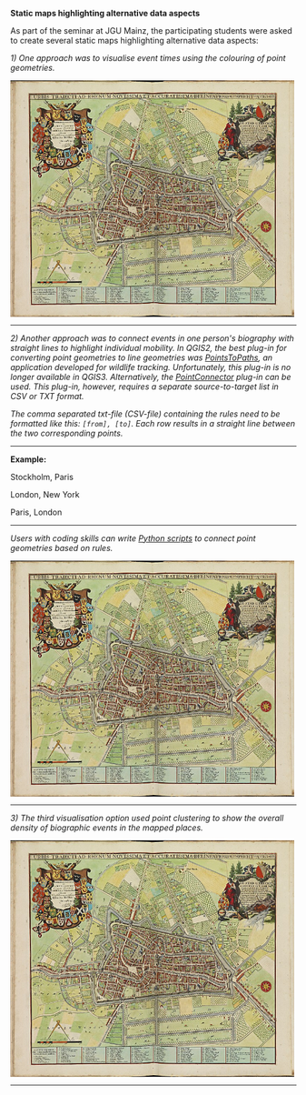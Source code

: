 <hr2><strong>Static maps highlighting alternative data aspects</strong></hr2>

As part of the seminar at JGU Mainz, the participating students were asked to create several static maps highlighting alternative data aspects:

<em>1) One approach was to visualise event times using the colouring of point geometries.</em>

<a href="https://en.wikipedia.org/wiki/Map#/media/File:Atlas_de_Wit_1698-pl044-Utrecht-KB_PPN_145205088.jpg"><img src="./maps/Atlas_de_Wit_Utrecht.jpg" width="500px" align="center"/></a>

<hr>

<p><em>2) Another approach was to connect events in one person's biography with straight lines to highlight individual mobility. In QGIS2, the best plug-in for converting point geometries to line geometries was <a href="https://plugins.qgis.org/plugins/pointstopaths_v02/">PointsToPaths</a>, an application developed for wildlife tracking. Unfortunately, this plug-in is no longer available in QGIS3. Alternatively, the <a href="https://plugins.qgis.org/plugins/PointConnector/">PointConnector</a> plug-in can be used. This plug-in, however, requires a separate source-to-target list in CSV or TXT format.</em></p>
  
<p><em>The comma separated txt-file (CSV-file) containing the rules need to be formatted like this: <code>[from], [to]</code>. Each row results in a straight line between the two corresponding points.</em></p>

<hr>

<strong>Example:</strong>
<p>Stockholm, Paris</p>
<p>London, New York</p>
<p>Paris, London</p>

<hr>
 
<p><em>Users with coding skills can write <a href="https://docs.qgis.org/2.18/en/docs/user_manual/plugins/python_console.html">Python scripts</a> to connect point geometries based on rules.</em></p>

<a href="https://en.wikipedia.org/wiki/Map#/media/File:Atlas_de_Wit_1698-pl044-Utrecht-KB_PPN_145205088.jpg"><img src="./maps/Atlas_de_Wit_Utrecht.jpg" width="500px" align="center"/></a>

<hr>

<em>3) The third visualisation option used <em>point clustering</em> to show the overall density of biographic events in the mapped places.</em>

<a href="https://en.wikipedia.org/wiki/Map#/media/File:Atlas_de_Wit_1698-pl044-Utrecht-KB_PPN_145205088.jpg"><img src="./maps/Atlas_de_Wit_Utrecht.jpg" width="500px" align="center"/></a>

<hr>
